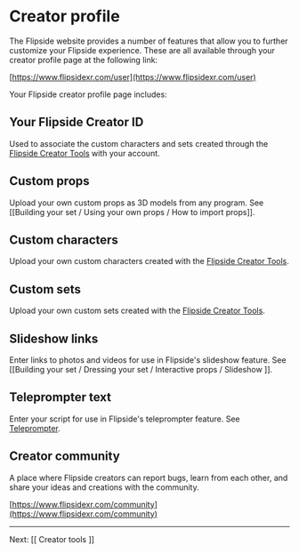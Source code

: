 # Creator profile

The Flipside website provides a number of features that allow you to further
customize your Flipside experience. These are all available through your creator
profile page at the following link:

[https://www.flipsidexr.com/user](https://www.flipsidexr.com/user)

Your Flipside creator profile page includes:

## Your Flipside Creator ID

Used to associate the custom characters and sets created through the
[Flipside Creator Tools](/docs/1.0/creator-tools) with your account.

## Custom props

Upload your own custom props as 3D models from any program. See [[Building your set / Using your own props / How to import props]].

## Custom characters

Upload your own custom characters created with the [Flipside Creator Tools](/docs/1.0/creator-tools).

## Custom sets 

Upload your own custom sets created with the [Flipside Creator Tools](/docs/1.0/creator-tools).

## Slideshow links

Enter links to photos and videos for use in Flipside's slideshow feature. See [[Building your set / Dressing your set / Interactive props / Slideshow ]].

## Teleprompter text

Enter your script for use in Flipside's teleprompter feature. See [Teleprompter](/docs/1.0/building-your-set/show-tools#teleprompter).

## Creator community

A place where Flipside creators can report bugs, learn from each other, and share your
ideas and creations with the community.

[https://www.flipsidexr.com/community](https://www.flipsidexr.com/community)

---

Next: [[ Creator tools ]]
